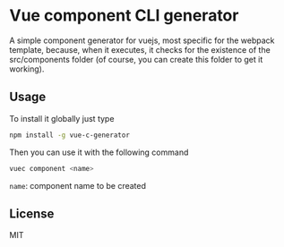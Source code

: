# Vue component CLI generator

A simple component generator for vuejs, most specific for the webpack template, because, when it executes, it checks for the existence of the src/components folder (of course, you can create this folder to get it working).

## Usage
To install it globally just type  
```bash
npm install -g vue-c-generator
```  
Then you can use it with the following command  
```bash
vuec component <name>
```  
`name`: component name to be created

## License
 MIT